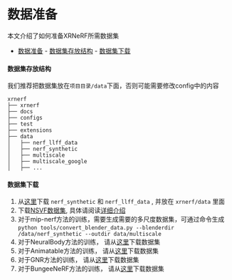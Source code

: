 # 数据准备

本文介绍了如何准备XRNeRF所需数据集

<!-- TOC -->

- [数据准备](#数据准备)
      - [数据集存放结构](#数据集存放结构)
      - [数据集下载](#数据集下载)

<!-- TOC -->

#### 数据集存放结构
我们推荐把数据集放在`项目目录/data`下面，否则可能需要修改config中的内容

```
xrnerf
├── xrnerf
├── docs
├── configs
├── test
├── extensions
├── data
│   ├── nerf_llff_data
│   ├── nerf_synthetic
│   ├── multiscale
│   ├── multiscale_google
│   ├── ...
```

#### 数据集下载
1. 从[这里](https://drive.google.com/drive/folders/128yBriW1IG_3NJ5Rp7APSTZsJqdJdfc1)下载 ```nerf_synthetic``` 和 ```nerf_llff_data``` , 并放在 ```xrnerf/data``` 里面
2. 下载[NSVF数据集](https://github.com/facebookresearch/NSVF), 具体请阅读[详细介绍](https://github.com/creiser/kilonerf#download-nsvf-datasets)
3. 对于mip-nerf方法的训练，需要生成需要的多尺度数据集，可通过命令生成 ```python tools/convert_blender_data.py --blenderdir /data/nerf_synthetic --outdir data/multiscale```
4. 对于NeuralBody方法的训练， 请从[这里](https://github.com/zju3dv/neuralbody/blob/master/INSTALL.md#zju-mocap-dataset)下载数据集
5. 对于Animatable方法的训练， 请从[这里](https://github.com/zju3dv/animatable_nerf/blob/master/INSTALL.md#human36m-dataset)下载数据集
6. 对于GNR方法的训练， 请从[这里](https://generalizable-neural-performer.github.io/genebody.html)下载数据集
7. 对于BungeeNeRF方法的训练， 请从[这里](https://drive.google.com/drive/folders/1ybq-BuRH0EEpcp5OZT9xEMi-Px1pdx4D?usp=sharing)下载数据集
